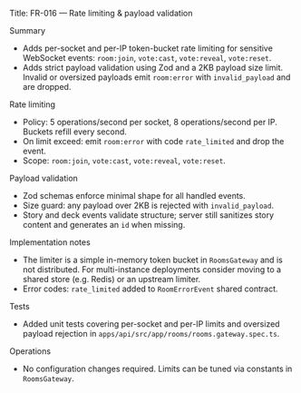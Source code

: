 Title: FR-016 — Rate limiting & payload validation

Summary
- Adds per-socket and per-IP token-bucket rate limiting for sensitive WebSocket events: `room:join`, `vote:cast`, `vote:reveal`, `vote:reset`.
- Adds strict payload validation using Zod and a 2KB payload size limit. Invalid or oversized payloads emit `room:error` with `invalid_payload` and are dropped.

Rate limiting
- Policy: 5 operations/second per socket, 8 operations/second per IP. Buckets refill every second.
- On limit exceed: emit `room:error` with code `rate_limited` and drop the event.
- Scope: `room:join`, `vote:cast`, `vote:reveal`, `vote:reset`.

Payload validation
- Zod schemas enforce minimal shape for all handled events.
- Size guard: any payload over 2KB is rejected with `invalid_payload`.
- Story and deck events validate structure; server still sanitizes story content and generates an `id` when missing.

Implementation notes
- The limiter is a simple in-memory token bucket in `RoomsGateway` and is not distributed. For multi-instance deployments consider moving to a shared store (e.g. Redis) or an upstream limiter.
- Error codes: `rate_limited` added to `RoomErrorEvent` shared contract.

Tests
- Added unit tests covering per-socket and per-IP limits and oversized payload rejection in `apps/api/src/app/rooms/rooms.gateway.spec.ts`.

Operations
- No configuration changes required. Limits can be tuned via constants in `RoomsGateway`.
